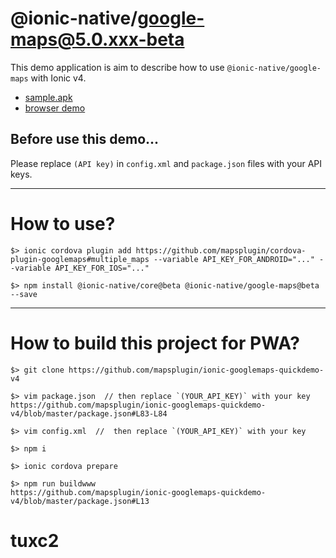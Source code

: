 # @ionic-native/google-maps@5.0.xxx-beta

This demo application is aim to describe how to use `@ionic-native/google-maps` with Ionic v4.

- [sample.apk](https://github.com/mapsplugin/ionic-googlemaps-quickdemo-v4/blob/master/sample.apk?raw=true)
- [browser demo](https://mapsplugin.github.io/ionic-googlemaps-quickdemo-v4/)


## Before use this demo...

Please replace `(API key)` in  `config.xml` and `package.json` files with your API keys.

-----------

# How to use?

```
$> ionic cordova plugin add https://github.com/mapsplugin/cordova-plugin-googlemaps#multiple_maps --variable API_KEY_FOR_ANDROID="..." --variable API_KEY_FOR_IOS="..."

$> npm install @ionic-native/core@beta @ionic-native/google-maps@beta --save
```


-------------

# How to build this project for PWA?

```
$> git clone https://github.com/mapsplugin/ionic-googlemaps-quickdemo-v4

$> vim package.json  // then replace `(YOUR_API_KEY)` with your key
https://github.com/mapsplugin/ionic-googlemaps-quickdemo-v4/blob/master/package.json#L83-L84

$> vim config.xml  //  then replace `(YOUR_API_KEY)` with your key

$> npm i

$> ionic cordova prepare

$> npm run buildwww
https://github.com/mapsplugin/ionic-googlemaps-quickdemo-v4/blob/master/package.json#L13
```
# tuxc2
